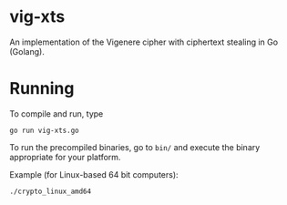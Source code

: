 # vig-xts
An implementation of the Vigenere cipher with ciphertext stealing in Go (Golang).

# Running
To compile and run, type
```
go run vig-xts.go
```
To run the precompiled binaries, go to `bin/` and execute the binary appropriate for your platform.

Example (for Linux-based 64 bit computers):
```
./crypto_linux_amd64
```